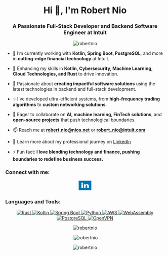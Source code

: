 <h1 align="center">Hi 👋, I'm Robert Nio</h1>
<h3 align="center">A Passionate Full-Stack Developer and Backend Software Engineer at Intuit</h3>

<p align="center"> <img src="https://komarev.com/ghpvc/?username=robertnio&label=Profile%20views&color=0e75b6&style=flat" alt="robertnio" /> </p>

- 🔭 I’m currently working with **Kotlin, Spring Boot, PostgreSQL**, and more in **cutting-edge financial technology** at Intuit.
- 🌱 Enhancing my skills in **Kotlin, Cybersecurity, Machine Learning, Cloud Technologies, and Rust** to drive innovation.
- 👀 Passionate about **creating impactful software solutions** using the latest technologies in backend and full-stack development.
- 💡 I’ve developed ultra-efficient systems, from **high-frequency trading algorithms** to **custom networking solutions**.
- 💞️ Eager to collaborate on **AI, machine learning, FinTech solutions**, and **open-source projects** that push technological boundaries.
- 📫 Reach me at **[robert.nio@nios.net](mailto:robert.nio@nios.net)** or **[robert_nio@intuit.com](mailto:robert_nio@intuit.com)**

- 📄 Learn more about my professional journey on [LinkedIn](https://www.linkedin.com/in/robert-nio-46029a)

- ⚡ Fun fact: **I love blending technology and finance, pushing boundaries to redefine business success.**

<h3 align="left">Connect with me:</h3>
<p align="center">
<a href="https://linkedin.com/in/robert-nio-46029a" target="blank"><img src="https://raw.githubusercontent.com/edent/SuperTinyIcons/master/images/svg/linkedin.svg" alt="LinkedIn Profile" height="30" width="40" /></a>
</p>

<h3 align="left">Languages and Tools:</h3>
<p align="center"> 
  <a href="https://www.rust-lang.org/" target="_blank"> <img src="https://www.vectorlogo.zone/logos/rust-lang/rust-lang-icon.svg" alt="Rust" width="40" height="40"/> </a>
  <a href="https://kotlinlang.org" target="_blank"> <img src="https://www.vectorlogo.zone/logos/kotlinlang/kotlinlang-icon.svg" alt="Kotlin" width="40" height="40"/> </a>
  <a href="https://spring.io/projects/spring-boot" target="_blank"> <img src="https://www.vectorlogo.zone/logos/springio/springio-icon.svg" alt="Spring Boot" width="40" height="40"/> </a>
  <a href="https://www.python.org/" target="_blank"> <img src="https://www.vectorlogo.zone/logos/python/python-icon.svg" alt="Python" width="40" height="40"/> </a>
  <a href="https://aws.amazon.com/" target="_blank"> <img src="https://www.vectorlogo.zone/logos/amazon_aws/amazon_aws-icon.svg" alt="AWS" width="40" height="40"/> </a>
  <a href="https://webassembly.org/" target="_blank"> <img src="https://www.vectorlogo.zone/logos/webassembly/webassembly-icon.svg" alt="WebAssembly" width="40" height="40"/> </a>
  <a href="https://www.postgresql.org/" target="_blank"> <img src="https://www.vectorlogo.zone/logos/postgresql/postgresql-icon.svg" alt="PostgreSQL" width="40" height="40"/> </a>
  <a href="https://openvpn.net/" target="_blank"> <img src="https://www.vectorlogo.zone/logos/openvpn/openvpn-icon.svg" alt="OpenVPN" width="40" height="40"/> </a>
</p>

<p align="center"><img src="https://github-readme-stats.vercel.app/api/top-langs?username=robertnio&show_icons=true&locale=en&layout=compact" alt="robertnio" /></p>

<p align="center">&nbsp;<img src="https://github-readme-stats.vercel.app/api?username=robertnio&show_icons=true&locale=en" alt="robertnio" /></p>

<p align="center"><img src="https://github-readme-streak-stats.herokuapp.com/?user=robertnio&" alt="robertnio" /></p>
